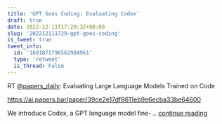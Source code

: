 ```yaml
---
title: 'GPT Goes Coding: Evaluating Codex'
draft: true
date: 2022-12-11T17:29:32+00:00
slug: '202212111729-gpt-goes-coding'
is_tweet: true
tweet_info:
  id: '1601871796562984961'
  type: 'retweet'
  is_thread: False
---
```




RT [@papers_daily](https://x.com/papers_daily): Evaluating Large Language Models Trained on Code

<https://ai.papers.bar/paper/39ce2e17df8611eb9e6ecba33be64600>

We introduce Codex, a GPT language model fine-… [continue reading](https://x.com/sytelus/status/1601871796562984961)
